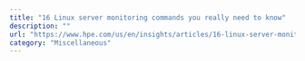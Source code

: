 ```yaml
---
title: "16 Linux server monitoring commands you really need to know"
description: ""
url: "https://www.hpe.com/us/en/insights/articles/16-linux-server-monitoring-commands-you-really-need-to-know-1703.html"
category: "Miscellaneous"
---
```

